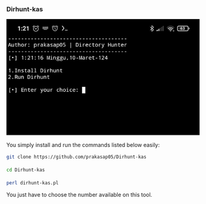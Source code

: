 ### Dirhunt-kas
![Logo Project](https://raw.githubusercontent.com/prakasap05/Dirhunt-kas/main/IMG_20240310_012130.jpg)

You simply install and run the commands listed below easily:
```bash
git clone https://github.com/prakasap05/Dirhunt-kas

cd Dirhunt-kas

perl dirhunt-kas.pl
```

You just have to choose the number available on this tool.
